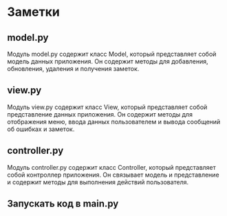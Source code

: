 # Заметки

## model.py
Модуль model.py содержит класс Model, который представляет собой модель данных приложения. Он содержит методы для добавления, обновления, удаления и получения заметок.

## view.py
Модуль view.py содержит класс View, который представляет собой представление данных приложения. Он содержит методы для отображения меню, ввода данных пользователем и вывода сообщений об ошибках и заметок.

## controller.py
Модуль controller.py содержит класс Controller, который представляет собой контроллер приложения. Он связывает модель и представление и содержит методы для выполнения действий пользователя.

## Запускать код в main.py
